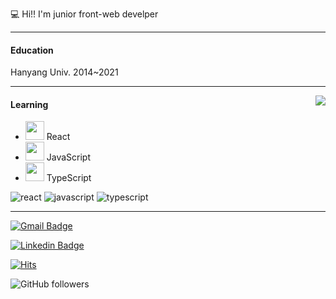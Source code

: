 💻 Hi!! I'm junior front-web develper

---
#### Education
Hanyang Univ. 2014~2021

---
<img align='right' src="https://github-readme-stats.vercel.app/api?username=Namukk&show_icons=true&theme=tokyonight">

#### Learning 

- <img src="https://i.imgur.com/dXxLDXd.png" width="30px" height="30px"> React
- <img src="https://i.imgur.com/ONpHudP.png" width="30px" height="30px"> JavaScript
- <img src="https://i.imgur.com/bKn2svC.png" width="30px" height="30px"> TypeScript

![react](https://img.shields.io/badge/react-blue?logo=react)
![javascript](https://img.shields.io/badge/javascript-yellow?logo=javascript)
![typescript](https://img.shields.io/badge/typescript-skyblue?logo=typescript)

---

[![Gmail Badge](https://img.shields.io/badge/Gmail-d14836?style=flat-square&logo=Gmail&logoColor=white&link=mailto:skadnr625@gmail.com)](mailto:skadnr625@gmail.com)

[![Linkedin Badge](https://img.shields.io/badge/-LinkedIn-blue?style=flat-square&logo=Linkedin&logoColor=white&link=https://www.linkedin.com/in/namuk-yoo-3745791b0/)](https://www.linkedin.com/in/namuk-yoo-3745791b0/)

[![Hits](https://hits.seeyoufarm.com/api/count/incr/badge.svg?url=https%3A%2F%2Fgithub.com%2FNamukk&count_bg=%2379C83D&title_bg=%23555555&icon=&icon_color=%23E7E7E7&title=hits&edge_flat=false)](https://hits.seeyoufarm.com)

![GitHub followers](https://img.shields.io/github/followers/Namukk?style=social)
